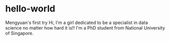 # hello-world
Mengyuan's first try
Hi, I'm a girl dedicated to be a specialist in data science no matter how hard it is!!
I'm a PhD student from National University of Singapore.
